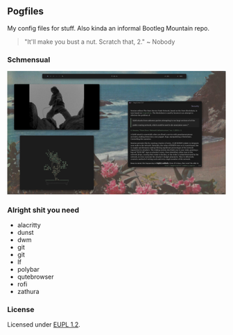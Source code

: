 ## Pogfiles
My config files for stuff. Also kinda an informal Bootleg Mountain repo.

> "It'll make you bust a nut. Scratch that, 2." ~ Nobody

### Schmensual
![Screenshot](mountain_rice_v3.png)

### Alright shit you need
* alacritty
* dunst
* dwm
* git
* git
* lf
* polybar
* qutebrowser
* rofi
* zathura

### License
Licensed under [EUPL 1.2](LICENSE.md).
